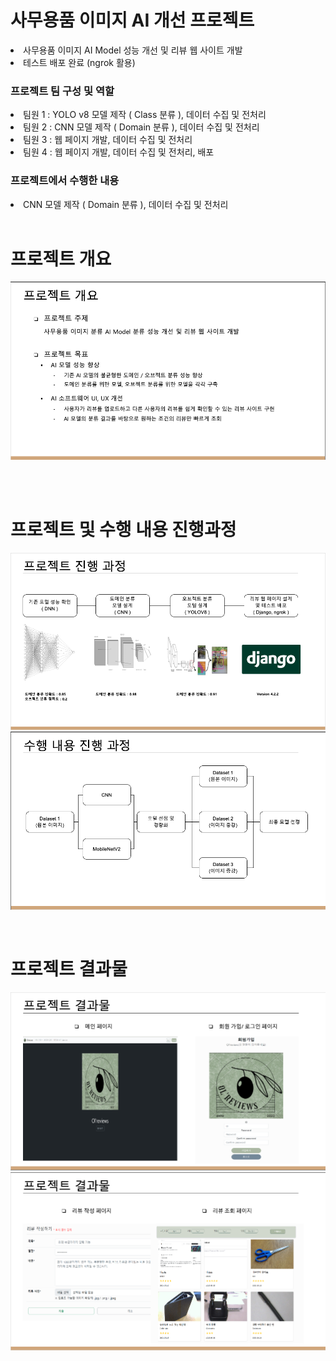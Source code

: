 <h1>사무용품 이미지 AI 개선 프로젝트</h1>
<li>사무용품 이미지 AI Model 성능 개선 및 리뷰 웹 사이트 개발</li>
<li>테스트 배포 완료 (ngrok 활용)</li>
<div>
<h3>프로젝트 팀 구성 및 역할</h3>
<li>팀원 1 : YOLO v8 모델 제작 ( Class 분류 ), 데이터 수집 및 전처리</li>
<li>팀원 2 : CNN 모델 제작 ( Domain 분류 ), 데이터 수집 및 전처리</li>
<li>팀원 3 : 웹 페이지 개발, 데이터 수집 및 전처리</li>
<li>팀원 4 : 웹 페이지 개발, 데이터 수집 및 전처리, 배포</li>
</div>
<div>
<h3>프로젝트에서 수행한 내용</h3>
<li>CNN 모델 제작 ( Domain 분류 ), 데이터 수집 및 전처리</li>
</div>
<br>
<div>
<h1>프로젝트 개요</h1>

![프로젝트 개요](./images/intro.png)
<div>
</br>
<br>
<div>
<h1>프로젝트 및 수행 내용 진행과정 </h1>

![프로젝트 전체 진행 과정](./images/procedure1.png)
![수행 내용 진행 과정](./images/procedure2.png)
</div>
</br>
<div>
<h1>프로젝트 결과물</h1>

![프로젝트 결과물](./images/result1.png)
![프로젝트 결과물](./images/result2.png)
</div>
</br>

